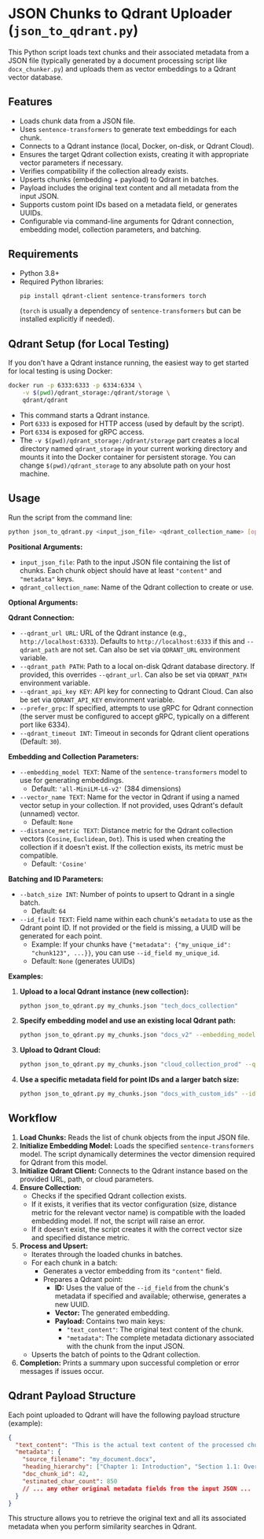 # JSON Chunks to Qdrant Uploader (`json_to_qdrant.py`)

This Python script loads text chunks and their associated metadata from a JSON file (typically generated by a document processing script like `docx_chunker.py`) and uploads them as vector embeddings to a Qdrant vector database.

## Features

*   Loads chunk data from a JSON file.
*   Uses `sentence-transformers` to generate text embeddings for each chunk.
*   Connects to a Qdrant instance (local, Docker, on-disk, or Qdrant Cloud).
*   Ensures the target Qdrant collection exists, creating it with appropriate vector parameters if necessary.
*   Verifies compatibility if the collection already exists.
*   Upserts chunks (embedding + payload) to Qdrant in batches.
*   Payload includes the original text content and all metadata from the input JSON.
*   Supports custom point IDs based on a metadata field, or generates UUIDs.
*   Configurable via command-line arguments for Qdrant connection, embedding model, collection parameters, and batching.

## Requirements

*   Python 3.8+
*   Required Python libraries:
    ```bash
    pip install qdrant-client sentence-transformers torch
    ```
    (`torch` is usually a dependency of `sentence-transformers` but can be installed explicitly if needed).

## Qdrant Setup (for Local Testing)

If you don't have a Qdrant instance running, the easiest way to get started for local testing is using Docker:

```bash
docker run -p 6333:6333 -p 6334:6334 \
    -v $(pwd)/qdrant_storage:/qdrant/storage \
    qdrant/qdrant
```

*   This command starts a Qdrant instance.
*   Port `6333` is exposed for HTTP access (used by default by the script).
*   Port `6334` is exposed for gRPC access.
*   The `-v $(pwd)/qdrant_storage:/qdrant/storage` part creates a local directory named `qdrant_storage` in your current working directory and mounts it into the Docker container for persistent storage. You can change `$(pwd)/qdrant_storage` to any absolute path on your host machine.

## Usage

Run the script from the command line:

```bash
python json_to_qdrant.py <input_json_file> <qdrant_collection_name> [options]
```

**Positional Arguments:**

*   `input_json_file`: Path to the input JSON file containing the list of chunks. Each chunk object should have at least `"content"` and `"metadata"` keys.
*   `qdrant_collection_name`: Name of the Qdrant collection to create or use.

**Optional Arguments:**

**Qdrant Connection:**
*   `--qdrant_url URL`: URL of the Qdrant instance (e.g., `http://localhost:6333`). Defaults to `http://localhost:6333` if this and `--qdrant_path` are not set. Can also be set via `QDRANT_URL` environment variable.
*   `--qdrant_path PATH`: Path to a local on-disk Qdrant database directory. If provided, this overrides `--qdrant_url`. Can also be set via `QDRANT_PATH` environment variable.
*   `--qdrant_api_key KEY`: API key for connecting to Qdrant Cloud. Can also be set via `QDRANT_API_KEY` environment variable.
*   `--prefer_grpc`: If specified, attempts to use gRPC for Qdrant connection (the server must be configured to accept gRPC, typically on a different port like 6334).
*   `--qdrant_timeout INT`: Timeout in seconds for Qdrant client operations (Default: `30`).

**Embedding and Collection Parameters:**
*   `--embedding_model TEXT`: Name of the `sentence-transformers` model to use for generating embeddings.
    *   Default: `'all-MiniLM-L6-v2'` (384 dimensions)
*   `--vector_name TEXT`: Name for the vector in Qdrant if using a named vector setup in your collection. If not provided, uses Qdrant's default (unnamed) vector.
    *   Default: `None`
*   `--distance_metric TEXT`: Distance metric for the Qdrant collection vectors (`Cosine`, `Euclidean`, `Dot`). This is used when creating the collection if it doesn't exist. If the collection exists, its metric must be compatible.
    *   Default: `'Cosine'`

**Batching and ID Parameters:**
*   `--batch_size INT`: Number of points to upsert to Qdrant in a single batch.
    *   Default: `64`
*   `--id_field TEXT`: Field name within each chunk's `metadata` to use as the Qdrant point ID. If not provided or the field is missing, a UUID will be generated for each point.
    *   Example: If your chunks have `{"metadata": {"my_unique_id": "chunk123", ...}}`, you can use `--id_field my_unique_id`.
    *   Default: `None` (generates UUIDs)

**Examples:**

1.  **Upload to a local Qdrant instance (new collection):**
    ```bash
    python json_to_qdrant.py my_chunks.json "tech_docs_collection"
    ```

2.  **Specify embedding model and use an existing local Qdrant path:**
    ```bash
    python json_to_qdrant.py my_chunks.json "docs_v2" --embedding_model "all-mpnet-base-v2" --qdrant_path "./my_qdrant_data"
    ```

3.  **Upload to Qdrant Cloud:**
    ```bash
    python json_to_qdrant.py my_chunks.json "cloud_collection_prod" --qdrant_url "https://your-cluster-url.qdrant.cloud:6333" --qdrant_api_key "YOUR_CLOUD_API_KEY"
    ```

4.  **Use a specific metadata field for point IDs and a larger batch size:**
    ```bash
    python json_to_qdrant.py my_chunks.json "docs_with_custom_ids" --id_field doc_chunk_id --batch_size 128
    ```

## Workflow

1.  **Load Chunks:** Reads the list of chunk objects from the input JSON file.
2.  **Initialize Embedding Model:** Loads the specified `sentence-transformers` model. The script dynamically determines the vector dimension required for Qdrant from this model.
3.  **Initialize Qdrant Client:** Connects to the Qdrant instance based on the provided URL, path, or cloud parameters.
4.  **Ensure Collection:**
    *   Checks if the specified Qdrant collection exists.
    *   If it exists, it verifies that its vector configuration (size, distance metric for the relevant vector name) is compatible with the loaded embedding model. If not, the script will raise an error.
    *   If it doesn't exist, the script creates it with the correct vector size and specified distance metric.
5.  **Process and Upsert:**
    *   Iterates through the loaded chunks in batches.
    *   For each chunk in a batch:
        *   Generates a vector embedding from its `"content"` field.
        *   Prepares a Qdrant point:
            *   **ID:** Uses the value of the `--id_field` from the chunk's metadata if specified and available; otherwise, generates a new UUID.
            *   **Vector:** The generated embedding.
            *   **Payload:** Contains two main keys:
                *   `"text_content"`: The original text content of the chunk.
                *   `"metadata"`: The complete metadata dictionary associated with the chunk from the input JSON.
    *   Upserts the batch of points to the Qdrant collection.
6.  **Completion:** Prints a summary upon successful completion or error messages if issues occur.

## Qdrant Payload Structure

Each point uploaded to Qdrant will have the following payload structure (example):

```json
{
  "text_content": "This is the actual text content of the processed chunk...",
  "metadata": {
    "source_filename": "my_document.docx",
    "heading_hierarchy": ["Chapter 1: Introduction", "Section 1.1: Overview"],
    "doc_chunk_id": 42,
    "estimated_char_count": 850
    // ... any other original metadata fields from the input JSON ...
  }
}
```
This structure allows you to retrieve the original text and all its associated metadata when you perform similarity searches in Qdrant.

